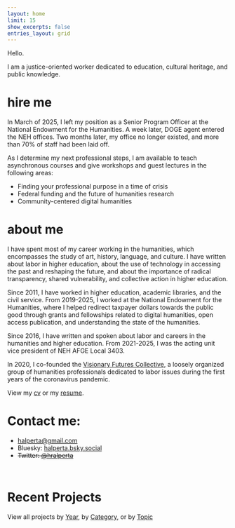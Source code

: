 ```yaml
---
layout: home
limit: 15
show_excerpts: false
entries_layout: grid
---
```


Hello. 

I am a justice-oriented worker dedicated to education, cultural heritage, and public knowledge. 

# hire me
In March of 2025, I left my position as a Senior Program Officer at the National Endowment for the Humanities. A week later, DOGE agent entered the NEH offices. Two months later, my office no longer existed, and more than 70% of staff had been laid off.

As I determine my next professional steps, I am available to teach asynchronous courses and give workshops and guest lectures in the following areas: 
* Finding your professional purpose in a time of crisis
* Federal funding and the future of humanities research
* Community-centered digital humanities

# about me

I have spent most of my career working in the humanities, which encompasses the study of art, history, language, and culture. I have written about labor in higher education, about the use of technology in accessing the past and reshaping the future, and about the importance of radical transparency, shared vulnerability, and collective action in higher education.


Since 2011, I have worked in higher education, academic libraries, and the civil service. From 2019-2025, I worked at the National Endowment for the Humanities, where I helped redirect taxpayer dollars towards the public good through grants and fellowships related to digital humanities, open access publication, and understanding the state of the humanities. 

Since 2016, I have written and spoken about labor and careers in the humanities and higher education. From 2021-2025, I was the acting unit vice president of NEH AFGE Local 3403. 

In 2020, I co-founded the [Visionary Futures Collective](https://visionary-futures-collective.github.io/), a loosely organized group of humanities professionals dedicated to labor issues during the first years of the coronavirus pandemic.

View my [cv](/pdf/halperta_cv.pdf) or my [resume](/pdf/halperta_resume.pdf).

# Contact me: 
- halperta@gmail.com
- Bluesky: [halperta.bsky.social](https://bsky.app/profile/halperta.bsky.social)
- <del>Twitter: [@hralperta](https://twitter.com/hralperta/) </del>
<br>

# Recent Projects
View all projects by [Year](/projects/), by [Category](/categories/), or by [Topic](/tags/)
<br>
